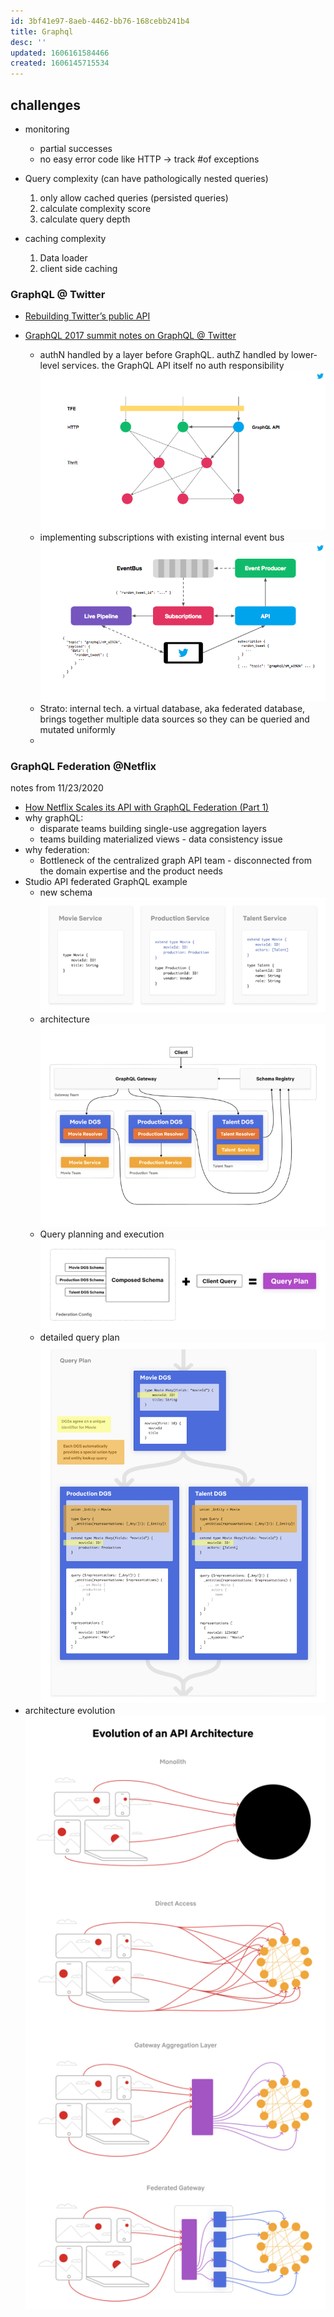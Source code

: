 ```yaml
---
id: 3bf41e97-8aeb-4462-bb76-168cebb241b4
title: Graphql
desc: ''
updated: 1606161584466
created: 1606145715534
---
```



## challenges
- monitoring
    - partial successes 
    - no easy error code like HTTP -> track \#of exceptions 

- Query complexity (can have pathologically nested queries)
    1. only allow cached queries (persisted queries)
    1. calculate complexity score 
    1. calculate query depth
- caching complexity 
    1. Data loader
    1. client side caching

### GraphQL @ Twitter
- [Rebuilding Twitter’s public API
](https://blog.twitter.com/engineering/en_us/topics/infrastructure/2020/rebuild_twitter_public_api_2020.html)

- [GraphQL 2017 summit notes on GraphQL @ Twitter](https://about.sourcegraph.com/graphql/graphql-at-twitter/)
    - authN handled by a layer before GraphQL. authZ handled by  lower-level services. the GraphQL API itself no auth responsibility
        ![](/assets/images/2020-11-23-14-51-17.png)
    - implementing subscriptions with existing internal event bus
        ![](/assets/images/2020-11-23-14-57-50.png)
    - Strato: internal tech. a virtual database, aka federated database, brings together multiple data sources so they can be queried and mutated uniformly
    - 
### GraphQL Federation @Netflix 
notes from 11/23/2020
- [How Netflix Scales its API with GraphQL Federation (Part 1)](https://netflixtechblog.com/how-netflix-scales-its-api-with-graphql-federation-part-1-ae3557c187e2)
- why graphQL: 
    - disparate teams building single-use aggregation layers 
    - teams building materialized views - data consistency issue
- why federation:
    - Bottleneck of the centralized graph API team - disconnected from the domain expertise and the product needs
- Studio API federated GraphQL example
    - new schema
        ![](/assets/images/2020-11-23-10-43-55.png)
    - architecture
        ![](/assets/images/2020-11-23-10-44-10.png)
    - Query planning and execution
        ![](/assets/images/2020-11-23-10-43-12.png)
    - detailed query plan
        ![](/assets/images/2020-11-23-10-42-25.png)
- architecture evolution
    ![](/assets/images/2020-11-23-10-44-47.png)

